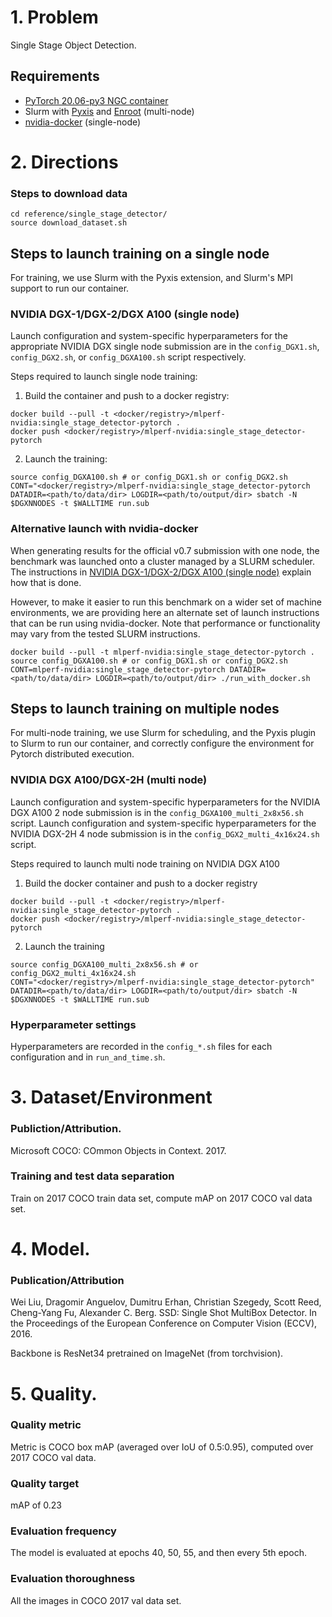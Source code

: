 # 1. Problem

Single Stage Object Detection.

## Requirements
* [PyTorch 20.06-py3 NGC container](https://ngc.nvidia.com/registry/nvidia-pytorch)
* Slurm with [Pyxis](https://github.com/NVIDIA/pyxis) and [Enroot](https://github.com/NVIDIA/enroot) (multi-node)
* [nvidia-docker](https://github.com/NVIDIA/nvidia-docker) (single-node)

# 2. Directions

### Steps to download data
```
cd reference/single_stage_detector/
source download_dataset.sh
```

## Steps to launch training on a single node

For training, we use Slurm with the Pyxis extension, and Slurm's MPI support to
run our container.

### NVIDIA DGX-1/DGX-2/DGX A100 (single node)

Launch configuration and system-specific hyperparameters for the appropriate
NVIDIA DGX single node submission are in the `config_DGX1.sh`,
`config_DGX2.sh`, or `config_DGXA100.sh` script respectively.

Steps required to launch single node training:

1. Build the container and push to a docker registry:
```
docker build --pull -t <docker/registry>/mlperf-nvidia:single_stage_detector-pytorch .
docker push <docker/registry>/mlperf-nvidia:single_stage_detector-pytorch
```
2. Launch the training:

```
source config_DGXA100.sh # or config_DGX1.sh or config_DGX2.sh
CONT="<docker/registry>/mlperf-nvidia:single_stage_detector-pytorch DATADIR=<path/to/data/dir> LOGDIR=<path/to/output/dir> sbatch -N $DGXNNODES -t $WALLTIME run.sub
```

### Alternative launch with nvidia-docker

When generating results for the official v0.7 submission with one node, the
benchmark was launched onto a cluster managed by a SLURM scheduler. The
instructions in [NVIDIA DGX-1/DGX-2/DGX A100 (single
node)](#nvidia-dgx-1dgx-2dgx-a100-single-node) explain how that is done.

However, to make it easier to run this benchmark on a wider set of machine
environments, we are providing here an alternate set of launch instructions
that can be run using nvidia-docker. Note that performance or functionality may
vary from the tested SLURM instructions.

```
docker build --pull -t mlperf-nvidia:single_stage_detector-pytorch .
source config_DGXA100.sh # or config_DGX1.sh or config_DGX2.sh
CONT=mlperf-nvidia:single_stage_detector-pytorch DATADIR=<path/to/data/dir> LOGDIR=<path/to/output/dir> ./run_with_docker.sh
```


## Steps to launch training on multiple nodes

For multi-node training, we use Slurm for scheduling, and the Pyxis plugin to
Slurm to run our container, and correctly configure the environment for Pytorch
distributed execution.

### NVIDIA DGX A100/DGX-2H (multi node)

Launch configuration and system-specific hyperparameters for the NVIDIA DGX
A100 2 node submission is in the `config_DGXA100_multi_2x8x56.sh` script.
Launch configuration and system-specific hyperparameters for the NVIDIA DGX-2H
4 node submission is in the `config_DGX2_multi_4x16x24.sh` script.

Steps required to launch multi node training on NVIDIA DGX A100

1. Build the docker container and push to a docker registry
```
docker build --pull -t <docker/registry>/mlperf-nvidia:single_stage_detector-pytorch .
docker push <docker/registry>/mlperf-nvidia:single_stage_detector-pytorch
```

2. Launch the training
```
source config_DGXA100_multi_2x8x56.sh # or config_DGX2_multi_4x16x24.sh
CONT="<docker/registry>/mlperf-nvidia:single_stage_detector-pytorch" DATADIR=<path/to/data/dir> LOGDIR=<path/to/output/dir> sbatch -N $DGXNNODES -t $WALLTIME run.sub
```

### Hyperparameter settings

Hyperparameters are recorded in the `config_*.sh` files for each configuration and in `run_and_time.sh`.

# 3. Dataset/Environment
### Publiction/Attribution.
Microsoft COCO: COmmon Objects in Context. 2017.

### Training and test data separation
Train on 2017 COCO train data set, compute mAP on 2017 COCO val data set.

# 4. Model.
### Publication/Attribution
Wei Liu, Dragomir Anguelov, Dumitru Erhan, Christian Szegedy, Scott Reed, Cheng-Yang Fu, Alexander C. Berg. SSD: Single Shot MultiBox Detector. In the Proceedings of the European Conference on Computer Vision (ECCV), 2016.

Backbone is ResNet34 pretrained on ImageNet (from torchvision).

# 5. Quality.
### Quality metric
Metric is COCO box mAP (averaged over IoU of 0.5:0.95), computed over 2017 COCO val data.

### Quality target
mAP of 0.23

### Evaluation frequency
The model is evaluated at epochs 40, 50, 55, and then every 5th epoch.

### Evaluation thoroughness
All the images in COCO 2017 val data set.
